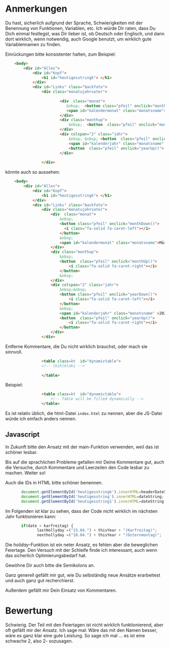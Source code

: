 # Anmerkungen

Du hast, sicherlich aufgrund der Sprache, Schwierigkeiten mit der Benennung von Funktionen, Variablen, etc. Ich würde Dir raten, dass Du Dich einmal festlegst, was Dir lieber ist, ob Deutsch oder Englisch, und dann dort wirklich, wenn notwendig, auch Google benutzt, um wirklich gute Variablennamen zu finden.

Einrückungen bitte konsistenter halten, zum Beispiel:

```html
    <body>
        <div id="Alles">
            <div id="Kopf">
                <h1 id="heutigesstringk"> </h1>
            </div>
            <div id="Links" class="backfoto">
                <div class="monatujahrvater">
                    
                        <div  class="monat">
                           &nbsp;  <button class="pfeil" onclick="monthDown()"> <i class="fa-solid fa-caret-left"></i></i> </button> &nbsp; 
                           <span id="kalendermonat" class="monatsname">März</span> 
                        </div>
                        <div class="monthup">
                            &nbsp;  <button  class="pfeil" onclick="monthUp()"> <i class="fa-solid fa-caret-right"></i> </button> &nbsp; 
                        </div>
                        <div colspan="2" class="jahr">
                            &nbsp; &nbsp; <button  class="pfeil" onclick="yearDown()"> <i class="fa-solid fa-caret-left"></i> </button> &nbsp; 
                            <span id="kalenderjahr" class="monatsname" >2022</span> 
                            <button  class="pfeil" onclick="yearUp()"> <i class="fa-solid fa-caret-right"></i> </button>  
                        </div>
                   
                </div>
```

könnte auch so aussehen:

```html
    <body>
        <div id="Alles">
            <div id="Kopf">
                <h1 id="heutigesstringk"> </h1>
            </div>
            <div id="Links" class="backfoto">
                <div class="monatujahrvater">
                    <div  class="monat">
                        &nbsp;
                        <button class="pfeil" onclick="monthDown()">
                          <i class="fa-solid fa-caret-left"></i>
                        </button>
                        &nbsp; 
                        <span id="kalendermonat" class="monatsname">März</span> 
                    </div>
                    <div class="monthup">
                        &nbsp;
                        <button  class="pfeil" onclick="monthUp()">
                            <i class="fa-solid fa-caret-right"></i>
                        </button>
                        &nbsp; 
                    </div>
                    <div colspan="2" class="jahr">
                        &nbsp;&nbsp;
                        <button class="pfeil" onclick="yearDown()">
                            <i class="fa-solid fa-caret-left"></i>
                        </button>
                        &nbsp;
                        <span id="kalenderjahr" class="monatsname" >2022</span> 
                        <button  class="pfeil" onclick="yearUp()">
                            <i class="fa-solid fa-caret-right"></i>
                        </button>  
                    </div>
                </div>
```

Entferne Kommentare, die Du nicht wirklich brauchst, oder mach sie sinnvoll.

```html
                <table class=kt  id="dynamictable">
                <!-- lkihlkloki -->
                    
                </table>
```

Beispiel:


```html
                <table class=kt  id="dynamictable">
                    <!-- Table will be filled dynamically -->
                </table>
```

Es ist relativ üblich, die html-Datei `index.html` zu nennen, aber die JS-Datei würde ich einfach anders nennen.

## Javascript

In Zukunft bitte den Ansatz mit der main-Funktion verwenden, weil das ist schöner lesbar.

Bis auf die sprachlichen Probleme gefallen mir Deine Kommentare gut, auch die Versuche, durch Kommentare und Leerzeilen den Code lesbar zu machen. Weiter so!

Auch die IDs in HTML bitte schöner benennen.

```js
       document.getElementById('heutigesstringk').innerHTML=headerDateString;
       document.getElementById('heutigesstring').innerHTML=dateString;
       document.getElementById('heutigesstring1').innerHTML=dateString;      // id can used just one time but we nead
```

Im Folgenden ist klar zu sehen, dass der Code nicht wirklich im nächsten Jahr funktionieren kann:

```js
       if(date > karfreitag) {
              lastHollyday =("15.04.") + thisYear + "(Karfreitag)";
              nexthollyday =("18.04.") + thisYear + "(Osternmontag)";
```

Die *holiday*-Funktion ist ein neter Ansatz, es fehlen aber die beweglichen Feiertage. Den Versuch mit der Schleife finde ich interessant, auch wenn das sicherlich Optimierungsbedarf hat.

Gewöhne Dir auch bitte die Semikolons an.

Ganz generell gefällt mir gut, wie Du selbständig neue Ansätze erarbeitest und auch ganz gut recherchierst.

Außerdem gefällt mir Dein Einsatz von Kommentaren.

# Bewertung

Schwierig. Der Teil mit den Feiertagen ist nicht wirklich funktionierend, aber oft gefällt mir der Ansatz. Ich sage mal: Wäre das mit den Namen besser, wäre es ganz klar eine gute Leistung. So sage ich mal ... es ist eine schwache 2, also 2- sozusagen.
